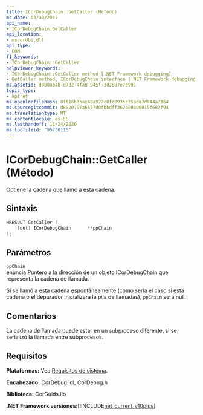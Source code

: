 ```yaml
---
title: ICorDebugChain::GetCaller (Método)
ms.date: 03/30/2017
api_name:
- ICorDebugChain.GetCaller
api_location:
- mscordbi.dll
api_type:
- COM
f1_keywords:
- ICorDebugChain::GetCaller
helpviewer_keywords:
- ICorDebugChain::GetCaller method [.NET Framework debugging]
- GetCaller method, ICorDebugChain interface [.NET Framework debugging]
ms.assetid: d0b8ab4b-d7d2-4fa0-945f-3d2b87e7e991
topic_type:
- apiref
ms.openlocfilehash: 0f616b3bae48a972c0fc8935c35add7d844a7364
ms.sourcegitcommit: d8020797a6657d0fbbdff362b80300815f682f94
ms.translationtype: MT
ms.contentlocale: es-ES
ms.lasthandoff: 11/24/2020
ms.locfileid: "95730115"
---
```

# <a name="icordebugchaingetcaller-method"></a>ICorDebugChain::GetCaller (Método)

Obtiene la cadena que llamó a esta cadena.  
  
## <a name="syntax"></a>Sintaxis  
  
```cpp  
HRESULT GetCaller (  
    [out] ICorDebugChain      **ppChain  
);  
```  
  
## <a name="parameters"></a>Parámetros  

 `ppChain`  
 enuncia Puntero a la dirección de un objeto ICorDebugChain que representa la cadena de llamada.  
  
 Si se llamó a esta cadena espontáneamente (como sería el caso si esta cadena o el depurador inicializara la pila de llamadas), `ppChain` será null.  
  
## <a name="remarks"></a>Comentarios  

 La cadena de llamada puede estar en un subproceso diferente, si se serializó la llamada entre subprocesos.  
  
## <a name="requirements"></a>Requisitos  

 **Plataformas:** Vea [Requisitos de sistema](../../get-started/system-requirements.md).  
  
 **Encabezado:** CorDebug.idl, CorDebug.h  
  
 **Biblioteca:** CorGuids.lib  
  
 **.NET Framework versiones:**[!INCLUDE[net_current_v10plus](../../../../includes/net-current-v10plus-md.md)]
